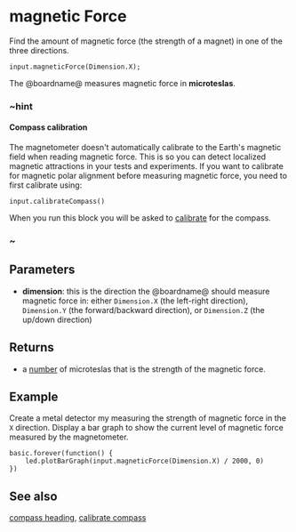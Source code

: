 # magnetic Force

Find the amount of magnetic force (the strength of a magnet) in one of the three directions.

```sig
input.magneticForce(Dimension.X);
```

The @boardname@ measures magnetic force in **microteslas**.

### ~hint

#### Compass calibration

The magnetometer doesn't automatically calibrate to the Earth's magnetic field when reading magnetic force. This is so you can detect localized magnetic attractions in your tests and experiments. If you want to calibrate for magnetic polar alignment before measuring magnetic force, you need to first calibrate using:

```block
input.calibrateCompass()
```

When you run this block you will be asked to [calibrate](https://support.microbit.org/support/solutions/articles/19000008874-calibrating-the-micro-bit-compass) for the compass.

### ~

## Parameters

* **dimension**: this is the direction the @boardname@ should measure
  magnetic force in: either `Dimension.X` (the left-right direction),
  `Dimension.Y` (the forward/backward direction), or `Dimension.Z`
  (the up/down direction)

## Returns

* a [number](/types/number) of microteslas that is the strength of the magnetic force.

## Example

Create a metal detector my measuring the strength of magnetic force in the `X` direction.
Display a bar graph to show the current level of magnetic force measured by the magnetometer.

```blocks
basic.forever(function() {
    led.plotBarGraph(input.magneticForce(Dimension.X) / 2000, 0)
})
```

## See also

[compass heading](/reference/input/compass-heading),
[calibrate compass](/reference/input/calibrate-compass)
